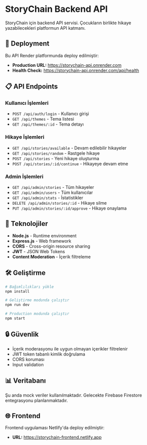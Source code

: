 # StoryChain Backend API

StoryChain için backend API servisi. Çocukların birlikte hikaye yazabilecekleri platformun API katmanı.

## 🚀 Deployment

Bu API Render platformunda deploy edilmiştir:
- **Production URL:** https://storychain-api.onrender.com
- **Health Check:** https://storychain-api.onrender.com/api/health

## 📋 API Endpoints

### Kullanıcı İşlemleri
- `POST /api/auth/login` - Kullanıcı girişi
- `GET /api/themes` - Tema listesi
- `GET /api/themes/:id` - Tema detayı

### Hikaye İşlemleri
- `GET /api/stories/available` - Devam edilebilir hikayeler
- `GET /api/stories/random` - Rastgele hikaye
- `POST /api/stories` - Yeni hikaye oluşturma
- `POST /api/stories/:id/continue` - Hikayeye devam etme

### Admin İşlemleri
- `GET /api/admin/stories` - Tüm hikayeler
- `GET /api/admin/users` - Tüm kullanıcılar
- `GET /api/admin/stats` - İstatistikler
- `DELETE /api/admin/stories/:id` - Hikaye silme
- `PUT /api/admin/stories/:id/approve` - Hikaye onaylama

## 🔧 Teknolojiler

- **Node.js** - Runtime environment
- **Express.js** - Web framework
- **CORS** - Cross-origin resource sharing
- **JWT** - JSON Web Tokens
- **Content Moderation** - İçerik filtreleme

## 🛠️ Geliştirme

```bash
# Bağımlılıkları yükle
npm install

# Geliştirme modunda çalıştır
npm run dev

# Production modunda çalıştır
npm start
```

## 🔒 Güvenlik

- İçerik moderasyonu ile uygun olmayan içerikler filtrelenir
- JWT token tabanlı kimlik doğrulama
- CORS koruması
- Input validation

## 📊 Veritabanı

Şu anda mock veriler kullanılmaktadır. Gelecekte Firebase Firestore entegrasyonu planlanmaktadır.

## 🌐 Frontend

Frontend uygulaması Netlify'da deploy edilmiştir:
- **URL:** https://storychain-frontend.netlify.app
